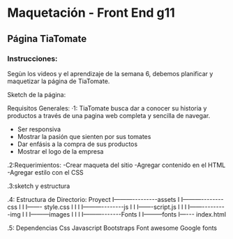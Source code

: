 # Maquetación - Front End g11

## Página TiaTomate

### Instrucciones:

Segùn los videos y el aprendizaje de la semana 6, debemos planificar y maquetizar la página de TiaTomate.


Sketch de la página: 


Requisitos Generales:
·1: TiaTomate busca dar a conocer su historia y productos a través de una pagina web completa y sencilla de navegar.
- Ser responsiva
- Mostrar la pasión que sienten por sus tomates
- Dar enfásis a la compra de sus productos
- Mostrar el logo de la empresa

.2:Requerimientos: 
-Crear maqueta del sitio
-Agregar contenido en el HTML
-Agregar estilo con el CSS

.3:sketch y estructura

.4: Estructura de Directorio:
Proyect
    I———---------assets
    I               I———--------css
    I               I            I——- style.css
    I               I
    I               I———--------js
    I               I            I——-script.js
    I               I
    I               I——---------img
    I               I            I———images
    I               I
    I               I———-------Fonts
    I                            I———fonts
    I—--- index.html


.5: Dependencias
Css
Javascript
Bootstraps
Font awesome
Google fonts